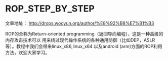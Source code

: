 # ROP_STEP_BY_STEP

文章地址：
http://drops.wooyun.org/author/%E8%92%B8%E7%B1%B3

ROP的全称为Return-oriented programming（返回导向编程），这是一种高级的内存攻击技术可以
用来绕过现代操作系统的各种通用防御（比如DEP，ASLR等）。教程中我们会带来linux_x86,linux_x64
以及android (arm)方面的ROP利用方法，欢迎大家学习。
